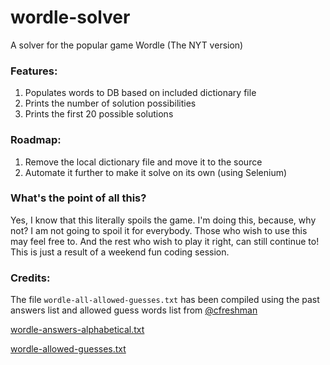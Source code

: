 # wordle-solver
A solver for the popular game Wordle (The NYT version)

### Features:
1. Populates words to DB based on included dictionary file
1. Prints the number of solution possibilities
1. Prints the first 20 possible solutions

### Roadmap:
1. Remove the local dictionary file and move it to the source
1. Automate it further to make it solve on its own (using Selenium)

### What's the point of all this?
Yes, I know that this literally spoils the game. I'm doing this, because, why not? I am not going to spoil it for everybody.
Those who wish to use this may feel free to. And the rest who wish to play it right, can still continue to!
This is just a result of a weekend fun coding session.

### Credits:
The file `wordle-all-allowed-guesses.txt` has been compiled using the past answers list and allowed guess words list from [@cfreshman](https://github.com/cfreshman)

[wordle-answers-alphabetical.txt](https://gist.github.com/cfreshman/a03ef2cba789d8cf00c08f767e0fad7b)

[wordle-allowed-guesses.txt](https://gist.github.com/cfreshman/cdcdf777450c5b5301e439061d29694c)
